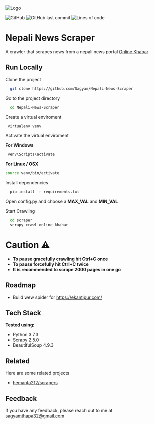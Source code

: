 ![Logo](https://www.onlinekhabar.com/wp-content/themes/onlinekhabar-2018/img/logoMain.png)

![GitHub](https://img.shields.io/github/license/sagyam/Nepali-News-Scraper?style=for-the-badge)
![GitHub last commit](https://img.shields.io/github/last-commit/Sagyam/Nepali-News-Scraper?style=for-the-badge)
![Lines of code](https://img.shields.io/tokei/lines/github/sagyam/Nepali-News-Scraper?style=for-the-badge)

# Nepali News Scraper

A crawler that scrapes news from a nepali news portal [Online Khabar](onlinekhabar.com)

## Run Locally

Clone the project

```bash
  git clone https://github.com/Sagyam/Nepali-News-Scraper
```

Go to the project directory

```bash
  cd Nepali-News-Scraper
```

Create a virtual enviroment

```bash
 virtualenv venv
```

Activate the virtual enviroment

**For Windows**

```bash
 venv\Scripts\activate
```

**For Linux / OSX**

```bash
source venv/bin/activate
```

Install dependencies

```bash
  pip install -r requirements.txt
```

Open config.py and choose a **MAX_VAL** and **MIN_VAL**

Start Crawling

```bash
  cd scraper
  scrapy crawl online_khabar
```

# Caution ⚠️

- **To pause gracefully crawling hit Ctrl+C once**
- **To pause forcefully hit Ctrl+C twice**
- **It is recommended to scrape 2000 pages in one go**

## Roadmap

- Build wew spider for https://ekantipur.com/

## Tech Stack

**Tested using:**

- Python 3.7.3
- Scrapy 2.5.0
- BeautifulSoup 4.9.3

## Related

Here are some related projects

- [hemanta212/scrapers](https://github.com/hemanta212/scrapers)

## Feedback

If you have any feedback, please reach out to me at sagyamthapa32@gmail.com

